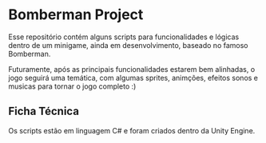 # Bomberman Project
Esse repositório contém alguns scripts para funcionalidades e lógicas dentro de um minigame, ainda em desenvolvimento, baseado no famoso Bomberman. 

Futuramente, após as principais funcionalidades estarem bem alinhadas, o jogo seguirá uma temática, com algumas sprites, animções, efeitos sonos e musicas para tornar o jogo completo :)


## Ficha Técnica
Os scripts estão em linguagem C# e foram criados dentro da Unity Engine. 
